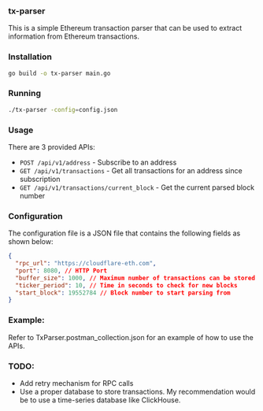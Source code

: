 ### tx-parser

This is a simple Ethereum transaction parser that can be used to extract information from Ethereum transactions. 

### Installation

```bash
go build -o tx-parser main.go
```

### Running

```bash
./tx-parser -config=config.json
```

### Usage

There are 3 provided APIs:

* `POST /api/v1/address` - Subscribe to an address
* `GET /api/v1/transactions` - Get all transactions for an address since subscription
* `GET /api/v1/transactions/current_block` - Get the current parsed block number

### Configuration

The configuration file is a JSON file that contains the following fields as shown below:

```json
{
  "rpc_url": "https://cloudflare-eth.com",
  "port": 8080, // HTTP Port
  "buffer_size": 1000, // Maximum number of transactions can be stored by the parser
  "ticker_period": 10, // Time in seconds to check for new blocks
  "start_block": 19552784 // Block number to start parsing from
}
```

### Example:

Refer to TxParser.postman_collection.json for an example of how to use the APIs.

### TODO:
- Add retry mechanism for RPC calls
- Use a proper database to store transactions. My recommendation would be to use a time-series database like ClickHouse.